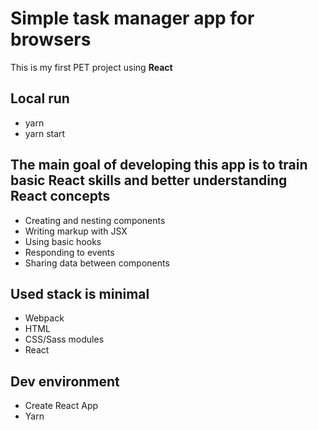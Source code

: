 # Simple task manager app for browsers

This is my first PET project using **React**

## Local run

- yarn
- yarn start

## The main goal of developing this app is to train basic React skills and better understanding React concepts

- Creating and nesting components
- Writing markup with JSX
- Using basic hooks
- Responding to events
- Sharing data between components

## Used stack is minimal

- Webpack
- HTML
- CSS/Sass modules
- React

## Dev environment

- Create React App
- Yarn
